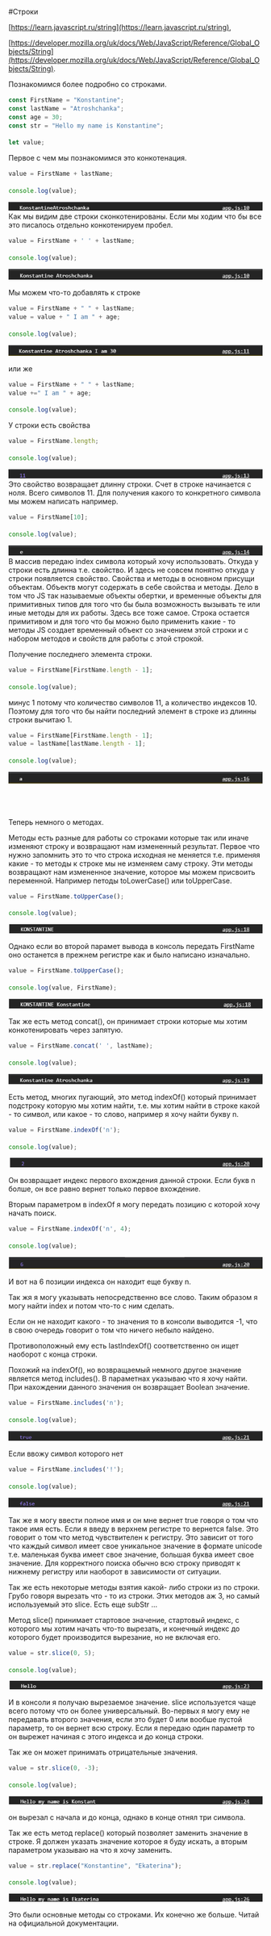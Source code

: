 #Строки

[https://learn.javascript.ru/string](https://learn.javascript.ru/string),

[https://developer.mozilla.org/uk/docs/Web/JavaScript/Reference/Global_Objects/String](https://developer.mozilla.org/uk/docs/Web/JavaScript/Reference/Global_Objects/String).

Познакомимся более подробно со строками.

```js
const FirstName = "Konstantine";
const lastName = "Atroshchanka";
const age = 30;
const str = "Hello my name is Konstantine";

let value;
```

Первое с чем мы познакомимся это конкотенация.

```js
value = FirstName + lastName;

console.log(value);
```
![](img/001.png)
Как мы видим две строки сконкотенированы. Если мы ходим что бы все это писалось отдельно конкотенируем пробел.

```js
value = FirstName + ' ' + lastName;

console.log(value);
```
![](img/002.png)

Мы можем что-то добавлять к строке

```js
value = FirstName + " " + lastName;
value = value + " I am " + age;

console.log(value);
```
![](img/003.png)

или же
```js
value = FirstName + " " + lastName;
value +=" I am " + age;

console.log(value);
```

У строки есть свойства

```js
value = FirstName.length;

console.log(value);
```
![](img/004.png)
Это свойство возвращает длинну строки. Счет в строке начинается с ноля. Всего символов 11. 
Для получения какого то конкретного символа мы можем написать например.

```js
value = FirstName[10];

console.log(value);
```
![](img/005.png)
В массив передаю index символа который хочу использовать. 
Откуда у строки есть длинна т.е. свойство. И здесь не совсем понятно откуда у строки появляется свойство. Свойства и методы в основном присущи объектам. Объектв могут содержать в себе свойства и методы.
Дело в том что JS так называемые объекты обертки, и временные объекты для примитивных типов для того что бы была возможность вызывать те или иные методы для их работы. 
Здесь все тоже самое. Строка остается примитивом и для того что бы можно было применить какие - то методы JS создает временный объект со значением этой строки и с набором методов и свойств для работы с этой строкой. 

Получение последнего элемента строки.

```js
value = FirstName[FirstName.length - 1];

console.log(value);
```
минус 1 потому что количество символов 11, а количество индексов 10. Поэтому для того что бы найти последний элемент в строке из длинны строки вычитаю 1.

```js
value = FirstName[FirstName.length - 1];
value = lastName[lastName.length - 1];

console.log(value);
```
![](img/006.png)

<br>
<br>
<br>
Теперь немного о методах.

Методы есть разные для работы со строками которые так или иначе изменяют строку и возвращают нам измененный результат. Первое что нужно запомнить это то что строка исходная не меняется т.е. применяя какие - то методы к строке мы не изменяем саму строку. Эти методы возвращают нам измененное значение, которое мы можем присвоить переменной. Например петоды toLowerCase() или toUpperCase.

```js
value = FirstName.toUpperCase();

console.log(value);
```
![](img/007.png)

Однако если во второй парамет вывода в консоль передать FirstName оно останется в прежнем регистре как и было написано изначально.

```js
value = FirstName.toUpperCase();

console.log(value, FirstName);
```
![](img/008.png)

Так же есть метод concat(), он принимает строки которые мы хотим конкотенировать через запятую.

```js
value = FirstName.concat(' ', lastName);

console.log(value);
```
![](img/009.png)

Есть метод, многих пугающий, это метод indexOf() который принимает подстроку которую мы хотим найти, т.е. мы хотим найти в строке какой - то символ, или какое - то слово, например я хочу найти букву n.

```js
value = FirstName.indexOf('n');

console.log(value);
```
![](img/010.png)

Он возвращает индекс первого вхождения данной строки. Если букв n болше, он все равно вернет только первое вхождение.

Вторым параметром в indexOf я могу передать позицию с которой хочу начать поиск.

```js
value = FirstName.indexOf('n', 4);

console.log(value);
```
![](img/011.png)

 И вот на 6 позиции индекса он находит еще букву n.

 Так жя я могу указывать непосредственно все слово. Таким образом я могу найти index и потом что-то с ним сделать.
 
 Если он не находит какого - то значения то в консоли выводится -1, что в свою очередь говорит о том что ничего небыло найдено.

 Противоположный ему есть lastIndexOf() соответственно он ищет наоборот с конца строки.

 Похожий на indexOf(), но возвращаемый немного другое значение является метод includes(). В параметнах указываю что я хочу найти. При нахождении данного значения он возвращает Boolean значение.

 ```js
 value = FirstName.includes('n');

console.log(value);
```
![](img/012.png)

Если ввожу символ которого нет
```js
value = FirstName.includes('!');

console.log(value);
```
![](img/013.png)

Так же я могу ввести полное имя и он мне вернет true говоря о том что такое имя есть. Если я введу в верхнем регистре то вернется false. Это говорит о том что метод чувствителен к регистру. Это зависит от того что каждый символ имеет свое уникальное значение в формате unicode т.е. маленькая буква имеет свое значение, большая буква имеет свое значение. Для корректного поиска обычно всю строку приводят к нижнему регистру или наоборот в зависимости от ситуации.

Так же есть некоторые методы взятия какой- либо строки из по строки. Грубо говоря вырезать что - то из строки. Этих методов аж 3, но самый используемый это slice. Есть еще subStr ...

Метод slice() принимает стартовое значение, стартовый индекс, с которого мы хотим начать что-то вырезать, и конечный индекс до которого будет производится вырезание, но не включая его.

```js
value = str.slice(0, 5);

console.log(value);
```
![](img/014.png)

И в консоли я получаю вырезаемое значение.
slice используется чаще всего потому что он более универсальный. Во-первых я могу ему не передавать второго значения, если это будет 0 или вообше пустой параметр, то он вернет всю строку. Если я передаю один параметр то он вырежет начиная с этого индекса и до конца строки.

Так же он может принимать отрицательные значения.

```js
value = str.slice(0, -3);

console.log(value);
```
![](img/015.png)

он вырезал с начала и до конца, однако в конце отнял три символа.

Так же есть метод replace() который позволяет заменить значение в строке. Я должен указать значение которое я буду искать, а вторым параметром указываю на что я хочу заменить.

```js
value = str.replace("Konstantine", "Ekaterina");

console.log(value);
```
![](img/016.png)

Это были основные методы со строками. Их конечно же больше. Читай на официальной документации.
